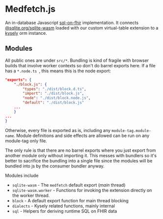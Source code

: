 # Medfetch.js
An in-database Javascript [sql-on-fhir](https://build.fhir.org/ig/FHIR/sql-on-fhir-v2/) implementation. It connects [@sqlite.org/sqlite-wasm]() 
loaded with our custom virtual-table extension to a [kysely]() orm instance.

## Modules

All public ones are under `src/*`. Bundling is kind of fragile with browser builds that involve worker contexts so don't do barrel exports here.
If a file has a `*.node.ts `, this means this is the node export:
```json
"exports": {
    "./block.js": {
        "types": "./dist/block.d.ts",
        "import": "./dist/block.js",
        "node": "./dist/block.node.js",
        "default": "./dist/block.js"
    ...
    }
...
}
```

Otherwise, every file is exported as is, including any `module-tag.module-name`.
Module definitions and side effects are allowed
can be run on any module-tag only file. 

The only rule is that there are no barrel exports where you just export from another module
only without importing it. This messes with bundlers so
it's better to sacrifice the bundling into a single file
since the modules will be bundled into js by the consumer
bundler anyway.

Modules include
- `sqlite-wasm` - The `medfetch` default export (*main* thread)
- `sqlite-wasm.worker` - Functions for invoking the extension directly on the worker thread.
- `block` - A default export function for main thread blocking
- `dialects` - Kysely related functions, mainly internal
- `sql` - Helpers for deriving runtime SQL on FHIR data
